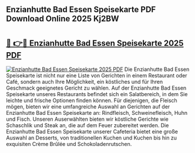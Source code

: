 ## Enzianhutte Bad Essen Speisekarte PDF Download Online 2025 Kj2BW

# <h2><a href="http://gc6lu9.nevu.top/?p=Enzianhutte+Bad+Essen+Speisekarte">🔗 👉🔴 Enzianhutte Bad Essen Speisekarte 2025 PDF</a></h2>

[![Enzianhutte Bad Essen Speisekarte 2025 PDF](https://i.imgur.com/dBaPXMq.png)](http://gc6lu9.nevu.top/?p=Enzianhutte+Bad+Essen+Speisekarte)
Die Enzianhutte Bad Essen Speisekarte ist nicht nur eine Liste von Gerichten in einem Restaurant oder Café, sondern auch Ihre Möglichkeit, ein köstliches und für Ihren Geschmack geeignetes Gericht zu wählen. Auf der Enzianhutte Bad Essen Speisekarte unseres Restaurants befindet sich ein Salatbereich, in dem Sie leichte und frische Optionen finden können. Für diejenigen, die Fleisch mögen, bieten wir eine umfangreiche Auswahl an Gerichten auf der Enzianhutte Bad Essen Speisekarte an: Rindfleisch, Schweinefleisch, Huhn und Fisch. Unseren Auserwählten bieten wir köstliche Gerichte wie Schaschlik und Steak an, die auf dem Feuer zubereitet werden. Die Enzianhutte Bad Essen Speisekarte unserer Cafeteria bietet eine große Auswahl an Desserts, von traditionellen Kuchen und Kuchen bis hin zu exquisiten Crème Brûlée und Schokoladenrutschen.

